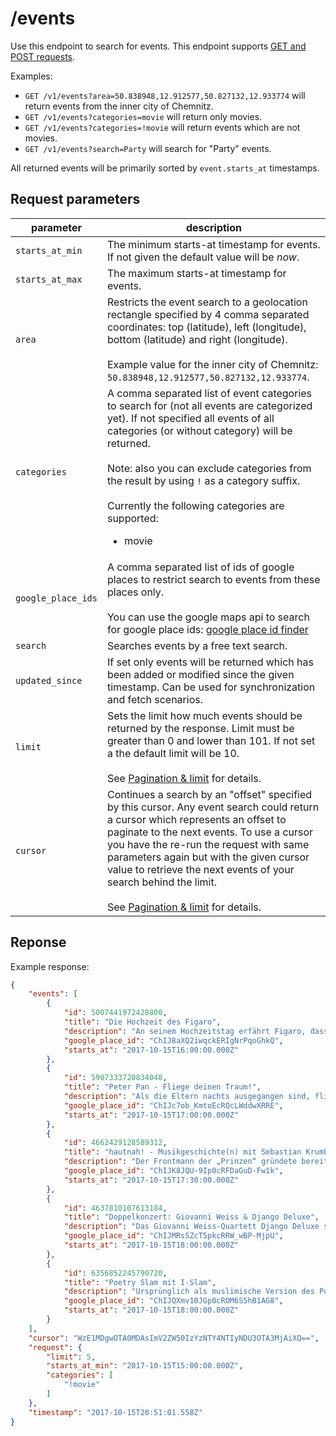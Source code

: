 # /events

Use this endpoint to search for events. This endpoint supports [GET and POST requests](https://github.com/haed/eventer-rest-api/blob/master/README.md#getpost-methods).

Examples:
* `GET /v1/events?area=50.838948,12.912577,50.827132,12.933774` will return events from the inner city of Chemnitz.
* `GET /v1/events?categories=movie` will return only movies.
* `GET /v1/events?categories=!movie` will return events which are not movies.
* `GET /v1/events?search=Party` will search for "Party" events.

All returned events will be primarily sorted by `event.starts_at` timestamps.


## Request parameters

parameter | description
--------- | -----------
`starts_at_min` | The minimum starts-at timestamp for events. If not given the default value will be *now*.
`starts_at_max` | The maximum starts-at timestamp for events.
`area` | Restricts the event search to a geolocation rectangle specified by 4 comma separated coordinates: top (latitude), left (longitude), bottom (latitude) and right (longitude). <br/><br/>Example value for the inner city of Chemnitz: `50.838948,12.912577,50.827132,12.933774`.
`categories` | A comma separated list of event categories to search for (not all events are categorized yet). If not specified all events of all categories (or without category) will be returned.<br/><br/>Note: also you can exclude categories from the result by using `!` as a category suffix.<br/><br/>Currently the following categories are supported: <ul><li>movie</li></ul>
`google_place_ids` | A comma separated list of ids of google places to restrict search to events from these places only.<br/><br/>You can use the google maps api to search for google place ids: [google place id finder](https://developers.google.com/maps/documentation/javascript/examples/places-placeid-finder)
`search` | Searches events by a free text search.
`updated_since` | If set only events will be returned which has been added or modified since the given timestamp. Can be used for synchronization and fetch scenarios.
`limit` | Sets the limit how much events should be returned by the response. Limit must be greater than 0 and lower than 101. If not set a the default limit will be 10.<br/><br/>See [Pagination & limit](https://github.com/haed/eventer-rest-api/blob/master/README.md#pagination--limit) for details.
`cursor` | Continues a search by an "offset" specified by this cursor. Any event search could return a cursor which represents an offset to paginate to the next events. To use a cursor you have the re-run the request with same parameters again but with the given cursor value to retrieve the next events of your search behind the limit.<br/><br/>See [Pagination & limit](https://github.com/haed/eventer-rest-api/blob/master/README.md#pagination--limit) for details.


## Reponse

Example response:
```json
{
    "events": [
        {
            "id": 5007441972428800,
            "title": "Die Hochzeit des Figaro",
            "description": "An seinem Hochzeitstag erfährt Figaro, dass sein Freund Graf Almaviva seiner Braut nachstellt, zumal Figaro dem Schürzenjäger Almaviva die Wege für dessen Frauengeschichten ebnete. Nun führt einer der Wege aber in sein eigenes Schlafzimmer.",
            "google_place_id": "ChIJ8aXQ2iwqckERIgNrPqoGhkQ",
            "starts_at": "2017-10-15T16:00:00.000Z"
        },
        {
            "id": 5907333720834048,
            "title": "Peter Pan - Fliege deinen Traum!",
            "description": "Als die Eltern nachts ausgegangen sind, fliegen Wendy, John und Michael Darling mit Peter Pan nach Nimmerland, der Insel der ewigen Kindheit und erleben dort die wunderlichsten Abenteuer. Alles nur ein Traum? Mitreißendes und poetisches Musical.",
            "google_place_id": "ChIJc7ob_KmtoEcRQcLWddwXRRE",
            "starts_at": "2017-10-15T17:00:00.000Z"
        },
        {
            "id": 4662429128589312,
            "title": "hautnah! - Musikgeschichte(n) mit Sebastian Krumbiegel",
            "description": "Der Frontmann der „Prinzen“ gründete bereits in der Schule 1981 seine erste Band, kaufte sich vom eigenen Geld ein Schlagzeug und studierte an der Leipziger Musikhochschule. Er erzählt von seinem Leben zwischen Popband und Engagement gegen Rechts.",
            "google_place_id": "ChIJK8JQU-9Ip0cRFDaGuD-Fw1k",
            "starts_at": "2017-10-15T17:30:00.000Z"
        },
        {
            "id": 4637810107613184,
            "title": "Doppelkonzert: Giovanni Weiss & Django Deluxe",
            "description": "Das Giovanni Weiss-Quartett Django Deluxe steht ganz in der Tradition des großen Gypsy-Swing-Meisters Django Reinhardt. Neben den klassischen Sinti-Klängen ist Weiss jedoch auch beeinflusst von Musikern wie Wes Montgomery, George Benson und Pat Metheny",
            "google_place_id": "ChIJMRsSZcT5pkcRRW_wBP-MjpU",
            "starts_at": "2017-10-15T18:00:00.000Z"
        },
        {
            "id": 6356852245790720,
            "title": "Poetry Slam mit I-Slam",
            "description": "Ursprünglich als muslimische Version des Poetry Slams gestartet, sind neben Chemnitzer Slammern auch Künstler des Berliner Vereins I-Slam zu Gast. Vor dem Hintergrund des Empowerment-Gedanken setzen sie  klare Zeichen gegen Rassismus und Stereotypen.",
            "google_place_id": "ChIJQXmv10JGp0cROM6S5hB1AG8",
            "starts_at": "2017-10-15T18:00:00.000Z"
        }
    ],
    "cursor": "WzE1MDgwOTA0MDAsImV2ZW50IzYzNTY4NTIyNDU3OTA3MjAiXQ==",
    "request": {
        "limit": 5,
        "starts_at_min": "2017-10-15T15:00:00.000Z",
        "categories": [
            "!movie"
        ]
    },
    "timestamp": "2017-10-15T20:51:01.558Z"
}
```
